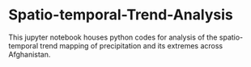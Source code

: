 # Spatio-temporal-Trend-Analysis
This jupyter notebook houses python codes for analysis of the spatio-temporal trend mapping of precipitation and its extremes across Afghanistan.
